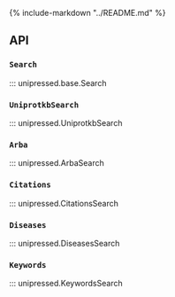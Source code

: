 {% include-markdown "../README.md" %}

## API

### `Search`
::: unipressed.base.Search

### `UniprotkbSearch`
::: unipressed.UniprotkbSearch

### `Arba`
::: unipressed.ArbaSearch

### `Citations`
::: unipressed.CitationsSearch

### `Diseases`
::: unipressed.DiseasesSearch

### `Keywords`
::: unipressed.KeywordsSearch